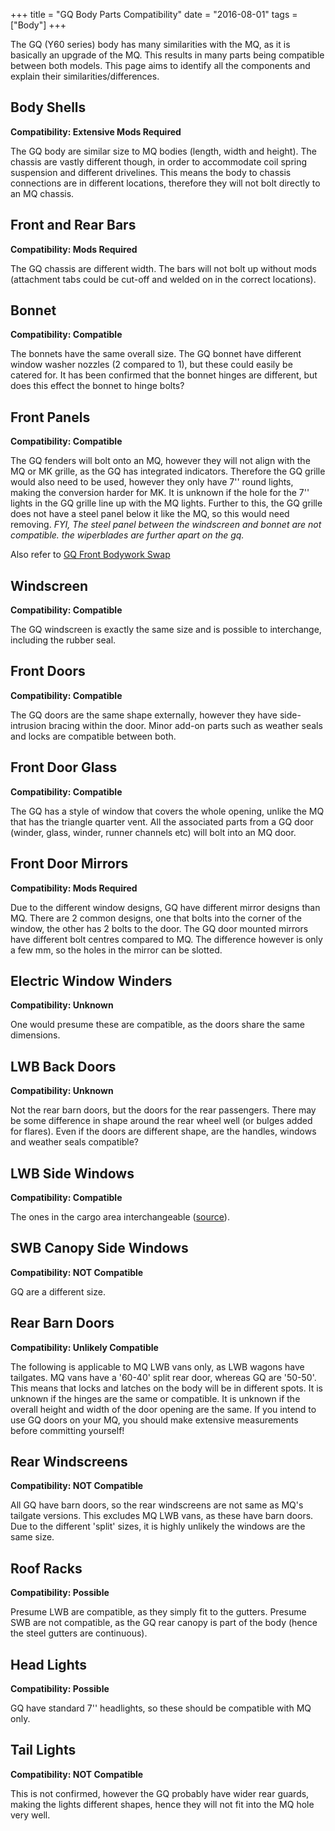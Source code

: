+++
title = "GQ Body Parts Compatibility"
date = "2016-08-01"
tags = ["Body"]
+++

The GQ (Y60 series) body has many similarities with the MQ, as it is basically an upgrade of the MQ. This results in many parts being compatible between both models. This page aims to identify all the components and explain their similarities/differences.

## Body Shells

**Compatibility: Extensive Mods Required**

The GQ body are similar size to MQ bodies (length, width and height). The chassis are vastly different though, in order to accommodate coil spring suspension and different drivelines. This means the body to chassis connections are in different locations, therefore they will not bolt directly to an MQ chassis.

## Front and Rear Bars

**Compatibility: Mods Required**

The GQ chassis are different width. The bars will not bolt up without mods (attachment tabs could be cut-off and welded on in the correct locations).

## Bonnet

**Compatibility: Compatible**

The bonnets have the same overall size. The GQ bonnet have different window washer nozzles (2 compared to 1), but these could easily be catered for.
 It has been confirmed that the bonnet hinges are different, but does this effect the bonnet to hinge bolts?

## Front Panels

**Compatibility: Compatible**

The GQ fenders will bolt onto an MQ, however they will not align with the MQ or MK grille, as the GQ has integrated indicators. Therefore the GQ grille would also need to be used, however they only have 7'' round lights, making the conversion harder for MK. It is unknown if the hole for the 7'' lights in the GQ grille line up with the MQ lights. Further to this, the GQ grille does not have a steel panel below it like the MQ, so this would need removing.
_FYI, The steel panel between the windscreen and bonnet are not compatible. the wiperblades are further apart on the gq._

Also refer to [GQ Front Bodywork Swap][Wiki: GQ Front]

## Windscreen

**Compatibility: Compatible**

The GQ windscreen is exactly the same size and is possible to interchange, including the rubber seal.

## Front Doors

**Compatibility: Compatible**

The GQ doors are the same shape externally, however they have side-intrusion bracing within the door.
Minor add-on parts such as weather seals and locks are compatible between both.

## Front Door Glass

**Compatibility: Compatible**

The GQ has a style of window that covers the whole opening, unlike the MQ that has the triangle quarter vent. All the associated parts from a GQ door (winder, glass, winder, runner channels etc) will bolt into an MQ door.

## Front Door Mirrors

**Compatibility: Mods Required**

Due to the different window designs, GQ have different mirror designs than MQ. There are 2 common designs, one that bolts into the corner of the window, the other has 2 bolts to the door.
The GQ door mounted mirrors have different bolt centres compared to MQ. The difference however is only a few mm, so the holes in the mirror can be slotted.

## Electric Window Winders

**Compatibility: Unknown**

 One would presume these are compatible, as the doors share the same dimensions.

## LWB Back Doors

**Compatibility: Unknown**

 Not the rear barn doors, but the doors for the rear passengers. There may be some difference in shape around the rear wheel well (or bulges added for flares).
Even if the doors are different shape, are the handles, windows and weather seals compatible?

## LWB Side Windows

**Compatibility: Compatible**

The ones in the cargo area interchangeable ([source](http://www.patrol4x4.com/forum/nissan-patrol-mq-mk-12/mq-sliding-rear-window-conversion-1970/)).

## SWB Canopy Side Windows

**Compatibility: NOT Compatible**

GQ are a different size.

## Rear Barn Doors

**Compatibility: Unlikely Compatible**

The following is applicable to MQ LWB vans only, as LWB wagons have tailgates.
MQ vans have a '60-40' split rear door, whereas GQ are '50-50'. This means that locks and latches on the body will be in different spots.
It is unknown if the hinges are the same or compatible.
It is unknown if the overall height and width of the door opening are the same.
If you intend to use GQ doors on your MQ, you should make extensive measurements before committing yourself!

## Rear Windscreens

**Compatibility: NOT Compatible**

All GQ have barn doors, so the rear windscreens are not same as MQ's tailgate versions.
This excludes MQ LWB vans, as these have barn doors. Due to the different 'split' sizes, it is highly unlikely the windows are the same size.

## Roof Racks

**Compatibility: Possible**

Presume LWB are compatible, as they simply fit to the gutters. Presume SWB are not compatible, as the GQ rear canopy is part of the body (hence the steel gutters are continuous).

## Head Lights

**Compatibility: Possible**

GQ have standard 7'' headlights, so these should be compatible with MQ only.

## Tail Lights

**Compatibility: NOT Compatible**

This is not confirmed, however the GQ probably have wider rear guards, making the lights different shapes, hence they will not fit into the MQ hole very well.


[Wiki: GQ Front]: /wiki/body/gq-front-bodywork-swap
